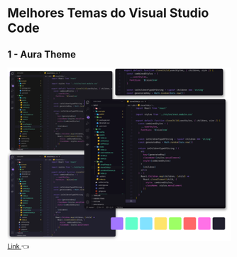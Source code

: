 <h1>Melhores Temas do Visual Studio Code</h1>

<h2>1 - Aura Theme</h2>
<img src="https://github.com/daltonmenezes/assets/blob/master/images/aura-theme/aura-vscode-preview.png?raw=true" alt="">
<a href="https://marketplace.visualstudio.com/items?itemName=DaltonMenezes.aura-theme">Link </a>👈
